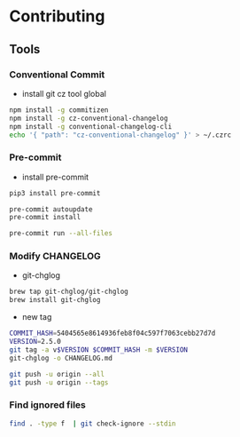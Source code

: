 # Contributing

## Tools

### Conventional Commit

- install git cz tool global

```sh
npm install -g commitizen
npm install -g cz-conventional-changelog
npm install -g conventional-changelog-cli
echo '{ "path": "cz-conventional-changelog" }' > ~/.czrc
```

### Pre-commit

- install pre-commit

```sh
pip3 install pre-commit
```

```sh
pre-commit autoupdate
pre-commit install
```

```sh
pre-commit run --all-files
```

### Modify CHANGELOG

- git-chglog

```sh
brew tap git-chglog/git-chglog
brew install git-chglog
```

- new tag

```sh
COMMIT_HASH=5404565e8614936feb8f04c597f7063cebb27d7d
VERSION=2.5.0
git tag -a v$VERSION $COMMIT_HASH -m $VERSION
git-chglog -o CHANGELOG.md

git push -u origin --all
git push -u origin --tags
```

### Find ignored files

```sh
find . -type f  | git check-ignore --stdin
```

